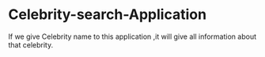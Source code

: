 # Celebrity-search-Application
If we give Celebrity name to this application ,it will give all information about that celebrity.  

